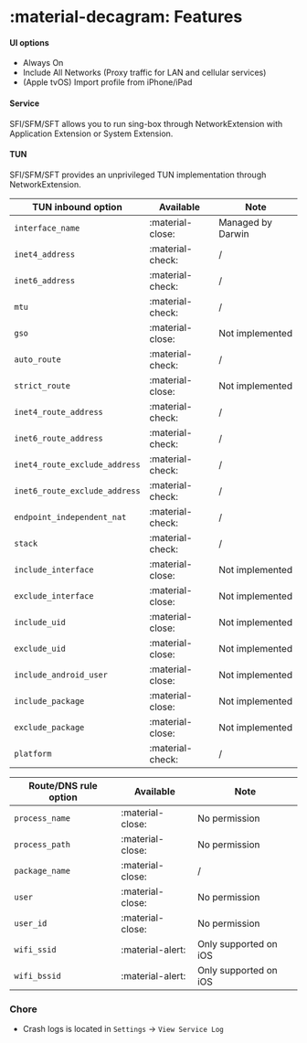 # :material-decagram: Features

#### UI options

* Always On
* Include All Networks (Proxy traffic for LAN and cellular services)
* (Apple tvOS) Import profile from iPhone/iPad

#### Service

SFI/SFM/SFT allows you to run sing-box through NetworkExtension with Application Extension or System Extension.

#### TUN

SFI/SFM/SFT provides an unprivileged TUN implementation through NetworkExtension.

| TUN inbound option            | Available         | Note              |
|-------------------------------|-------------------|-------------------|
| `interface_name`              | :material-close:️ | Managed by Darwin |
| `inet4_address`               | :material-check:  | /                 |
| `inet6_address`               | :material-check:  | /                 |
| `mtu`                         | :material-check:  | /                 |
| `gso`                         | :material-close:  | Not implemented   |
| `auto_route`                  | :material-check:  | /                 |
| `strict_route`                | :material-close:️ | Not implemented   |
| `inet4_route_address`         | :material-check:  | /                 |
| `inet6_route_address`         | :material-check:  | /                 |
| `inet4_route_exclude_address` | :material-check:  | /                 |
| `inet6_route_exclude_address` | :material-check:  | /                 |
| `endpoint_independent_nat`    | :material-check:  | /                 |
| `stack`                       | :material-check:  | /                 |
| `include_interface`           | :material-close:️ | Not implemented   |
| `exclude_interface`           | :material-close:️ | Not implemented   |
| `include_uid`                 | :material-close:️ | Not implemented   |
| `exclude_uid`                 | :material-close:️ | Not implemented   |
| `include_android_user`        | :material-close:️ | Not implemented   |
| `include_package`             | :material-close:️ | Not implemented   |
| `exclude_package`             | :material-close:️ | Not implemented   |
| `platform`                    | :material-check:  | /                 |

| Route/DNS rule option | Available        | Note                  |
|-----------------------|------------------|-----------------------|
| `process_name`        | :material-close: | No permission         |
| `process_path`        | :material-close: | No permission         |
| `package_name`        | :material-close: | /                     |
| `user`                | :material-close: | No permission         |
| `user_id`             | :material-close: | No permission         |
| `wifi_ssid`           | :material-alert: | Only supported on iOS |
| `wifi_bssid`          | :material-alert: | Only supported on iOS |

### Chore

* Crash logs is located in `Settings` -> `View Service Log`
